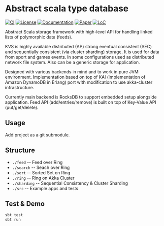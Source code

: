 # Abstract scala type database

[![CI](https://img.shields.io/github/workflow/status/zero-deps/kvs/ci)](https://github.com/zero-deps/kvs/actions/workflows/test.yml)
[![License](https://img.shields.io/badge/license-DHARMA-green)](LICENSE)
[![Documentation](https://img.shields.io/badge/documentation-pdf-yellow)](kvs.pdf)
[![Paper](https://img.shields.io/badge/paper-pdf-lightgrey)](https://www.allthingsdistributed.com/files/amazon-dynamo-sosp2007.pdf)
[![LoC](https://img.shields.io/tokei/lines/github/zero-deps/kvs)](#)

Abstract Scala storage framework with high-level API for handling linked lists of polymorphic data (feeds).

KVS is highly available distributed (AP) strong eventual consistent (SEC) and sequentially consistent (via cluster sharding) storage. It is used for data from sport and games events. In some configurations used as distributed network file system. Also can be a generic storage for application.

Designed with various backends in mind and to work in pure JVM environment. Implementation based on top of KAI (implementation of Amazon DynamoDB in Erlang) port with modification to use akka-cluster infrastructure.

Currently main backend is RocksDB to support embedded setup alongside application. Feed API (add/entries/remove) is built on top of Key-Value API (put/get/delete).

## Usage

Add project as a git submodule.

## Structure

* `./feed` -- Feed over Ring
* `./search` -- Seach over Ring
* `./sort` -- Sorted Set on Ring
* `./ring` -- Ring on Akka Cluster
* `./sharding` -- Sequential Consistency & Cluster Sharding
* `./src` -- Example apps and tests

## Test & Demo

```bash
sbt test
sbt run
```
